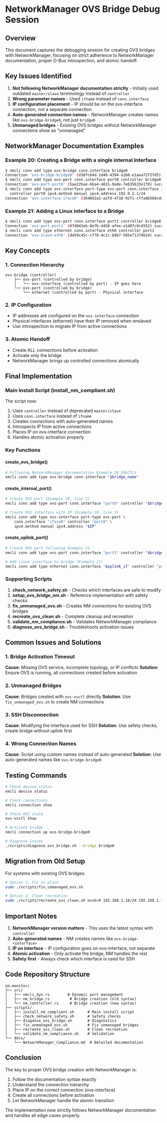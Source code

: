 # NetworkManager OVS Bridge Debug Session

## Overview

This document captures the debugging session for creating OVS bridges with NetworkManager, focusing on strict adherence to NetworkManager documentation, proper D-Bus introspection, and atomic handoff.

## Key Issues Identified

1. **Not following NetworkManager documentation strictly** - Initially used outdated `master/slave` terminology instead of `controller`
2. **Wrong parameter names** - Used `ifname` instead of `conn.interface`
3. **IP configuration placement** - IP should be on the ovs-interface connection, not a separate connection
4. **Auto-generated connection names** - NetworkManager creates names like `ovs-bridge-bridge0`, not just `bridge0`
5. **Unmanaged bridges** - Existing OVS bridges without NetworkManager connections show as "unmanaged"

## NetworkManager Documentation Examples

### Example 20: Creating a Bridge with a single internal Interface
```bash
$ nmcli conn add type ovs-bridge conn.interface bridge0
Connection 'ovs-bridge-bridge0' (d10fc64d-1d48-4394-a1b8-e1aea72f27d5) successfully added.
$ nmcli conn add type ovs-port conn.interface port0 controller bridge0
Connection 'ovs-port-port0' (5ae22bae-bba4-4815-9ade-7e635633e1f0) successfully added.
$ nmcli conn add type ovs-interface port-type ovs-port conn.interface iface0 \
  controller port0 ipv4.method manual ipv4.address 192.0.2.1/24
Connection 'ovs-interface-iface0' (3640d2a1-a2fd-4718-92f1-cffadb5b6cdc) successfully added.
```

### Example 21: Adding a Linux interface to a Bridge
```bash
$ nmcli conn add type ovs-port conn.interface port1 controller bridge0
Connection 'ovs-port-port1' (67d041eb-8e7b-4458-afee-a1d07c9c4552) successfully added.
$ nmcli conn add type ethernet conn.interface eth0 controller port1
Connection 'ovs-slave-eth0' (d459c45c-cf78-4c1c-b4b7-505e71379624) successfully added.
```

## Key Concepts

### 1. Connection Hierarchy
```
ovs-bridge (controller)
    ├── ovs-port (controlled by bridge)
    │   └── ovs-interface (controlled by port) - IP goes here
    └── ovs-port (controlled by bridge)
        └── ethernet (controlled by port) - Physical interface
```

### 2. IP Configuration
- IP addresses are configured on the `ovs-interface` connection
- Physical interfaces (ethernet) have their IP removed when enslaved
- Use introspection to migrate IP from active connections

### 3. Atomic Handoff
- Create ALL connections before activation
- Activate only the bridge
- NetworkManager brings up controlled connections atomically

## Final Implementation

### Main Install Script (install_nm_compliant.sh)

The script now:
1. Uses `controller` instead of deprecated `master/slave`
2. Uses `conn.interface` instead of `ifname`
3. Creates connections with auto-generated names
4. Introspects IP from active connections
5. Places IP on ovs-interface connection
6. Handles atomic activation properly

### Key Functions

#### create_ovs_bridge()
```bash
# Following NetworkManager documentation Example 20 EXACTLY
nmcli conn add type ovs-bridge conn.interface "$bridge_name"
```

#### create_internal_port()
```bash
# Create OVS port (Example 20, line 2)
nmcli conn add type ovs-port conn.interface "port0" controller "$bridge_name"

# Create OVS interface with IP (Example 20, line 3)
nmcli conn add type ovs-interface port-type ovs-port \
    conn.interface "iface0" controller "port0" \
    ipv4.method manual ipv4.address "$IP"
```

#### create_uplink_port()
```bash
# Create OVS port following Example 21
nmcli conn add type ovs-port conn.interface "port1" controller "$bridge_name"

# Add Linux interface to bridge (Example 21)
nmcli conn add type ethernet conn.interface "$uplink_if" controller "port1"
```

### Supporting Scripts

1. **check_network_safety.sh** - Checks which interfaces are safe to modify
2. **setup_ovs_bridge_nm.sh** - Reference implementation with safety checks
3. **fix_unmanaged_ovs.sh** - Creates NM connections for existing OVS bridges
4. **recreate_ovs_clean.sh** - Complete cleanup and recreation
5. **validate_nm_compliance.sh** - Validates NetworkManager compliance
6. **diagnose_ovs_bridge.sh** - Troubleshoots activation issues

## Common Issues and Solutions

### 1. Bridge Activation Timeout
**Cause**: Missing OVS service, incomplete topology, or IP conflicts
**Solution**: Ensure OVS is running, all connections created before activation

### 2. Unmanaged Bridges
**Cause**: Bridges created with `ovs-vsctl` directly
**Solution**: Use `fix_unmanaged_ovs.sh` to create NM connections

### 3. SSH Disconnection
**Cause**: Modifying the interface used for SSH
**Solution**: Use safety checks, create bridge without uplink first

### 4. Wrong Connection Names
**Cause**: Script using custom names instead of auto-generated
**Solution**: Use auto-generated names like `ovs-bridge-bridge0`

## Testing Commands

```bash
# Check device status
nmcli device status

# Check connections
nmcli connection show

# Check OVS state
ovs-vsctl show

# Activate bridge
nmcli connection up ovs-bridge-bridge0

# Diagnose issues
./scripts/diagnose_ovs_bridge.sh --bridge bridge0
```

## Migration from Old Setup

For systems with existing OVS bridges:

```bash
# Option 1: Fix in place
sudo ./scripts/fix_unmanaged_ovs.sh

# Option 2: Clean recreation
sudo ./scripts/recreate_ovs_clean.sh ovsbr0 192.168.1.10/24 192.168.1.1
```

## Important Notes

1. **NetworkManager version matters** - This uses the latest syntax with `controller`
2. **Auto-generated names** - NM creates names like `ovs-bridge-<interface>`
3. **IP on interface** - IP configuration goes on ovs-interface, not separate
4. **Atomic activation** - Only activate the bridge, NM handles the rest
5. **Safety first** - Always check which interface is used for SSH

## Code Repository Structure

```
nm-monitor/
├── src/
│   ├── nmcli_dyn.rs        # Dynamic port management
│   ├── nm_bridge.rs         # Bridge creation (old syntax)
│   └── nm_controller.rs     # Bridge creation (new syntax)
├── scripts/
│   ├── install_nm_compliant.sh      # Main install script
│   ├── check_network_safety.sh      # Safety checks
│   ├── diagnose_ovs_bridge.sh       # Diagnostics
│   ├── fix_unmanaged_ovs.sh         # Fix unmanaged bridges
│   ├── recreate_ovs_clean.sh        # Clean recreation
│   └── validate_nm_compliance.sh    # Validation
└── docs/
    └── NetworkManager_Compliance.md  # Detailed documentation
```

## Conclusion

The key to proper OVS bridge creation with NetworkManager is:
1. Follow the documentation syntax exactly
2. Understand the connection hierarchy
3. Place IP on the correct connection (ovs-interface)
4. Create all connections before activation
5. Let NetworkManager handle the atomic transition

The implementation now strictly follows NetworkManager documentation and handles all edge cases properly.
